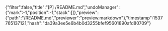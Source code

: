 {"filter":false,"title":"[P] /README.md","undoManager":{"mark":-1,"position":-1,"stack":[]},"preview":{"path":"/README.md","previewer":"preview.markdown"},"timestamp":1537765137121,"hash":"da39a3ee5e6b4b0d3255bfef95601890afd80709"}
